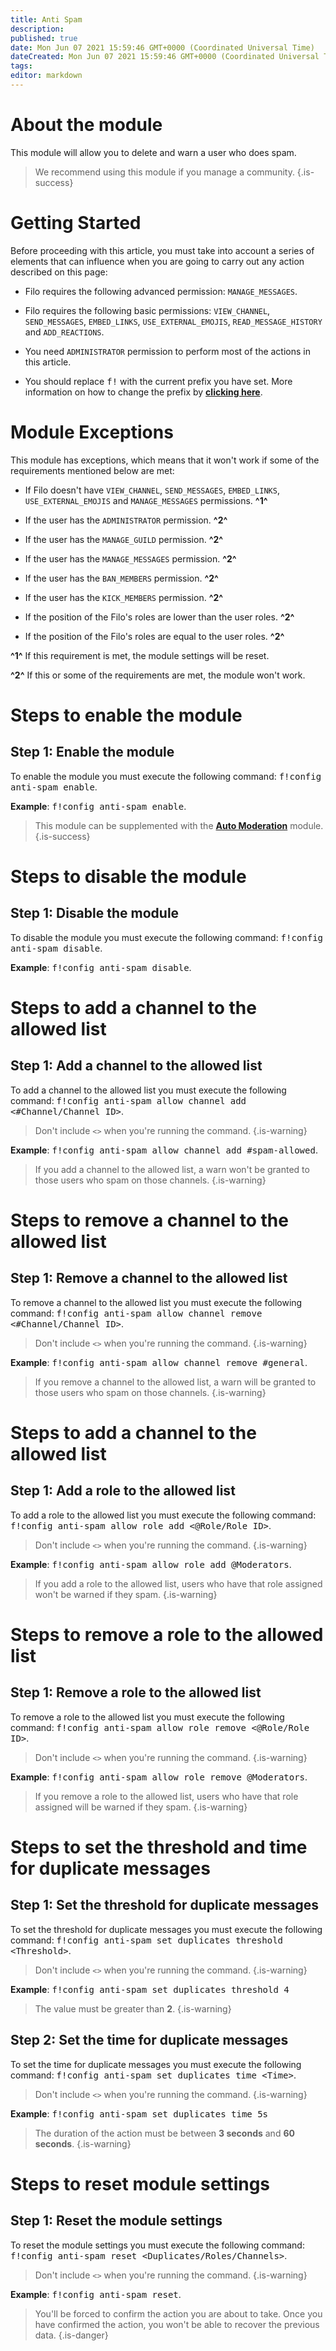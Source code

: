```yaml
---
title: Anti Spam
description:
published: true
date: Mon Jun 07 2021 15:59:46 GMT+0000 (Coordinated Universal Time)
dateCreated: Mon Jun 07 2021 15:59:46 GMT+0000 (Coordinated Universal Time)
tags:
editor: markdown
---
```


# About the module

This module will allow you to delete and warn a user who does spam.

> We recommend using this module if you manage a community.
{.is-success}

# Getting Started

Before proceeding with this article, you must take into account a series of elements that can influence when you are going to carry out any action described on this page:

- Filo requires the following advanced permission: ``MANAGE_MESSAGES``.

- Filo requires the following basic permissions: ``VIEW_CHANNEL``, ``SEND_MESSAGES``, ``EMBED_LINKS``, ``USE_EXTERNAL_EMOJIS``, ``READ_MESSAGE_HISTORY`` and ``ADD_REACTIONS``.

- You need ``ADMINISTRATOR`` permission to perform most of the actions in this article.

- You should replace <kbd>f!</kbd> with the current prefix you have set. More information on how to change the prefix by **[clicking here](en/modules/prefix)**.

# Module Exceptions

This module has exceptions, which means that it won't work if some of the requirements mentioned below are met:

- If Filo doesn't have ``VIEW_CHANNEL``, ``SEND_MESSAGES``, ``EMBED_LINKS``, ``USE_EXTERNAL_EMOJIS`` and ``MANAGE_MESSAGES`` permissions. **^1^**

- If the user has the ``ADMINISTRATOR`` permission. **^2^**

- If the user has the ``MANAGE_GUILD`` permission. **^2^**

- If the user has the ``MANAGE_MESSAGES`` permission. **^2^**

- If the user has the ``BAN_MEMBERS`` permission. **^2^**

- If the user has the ``KICK_MEMBERS`` permission. **^2^**

- If the position of the Filo's roles are lower than the user roles. **^2^**

- If the position of the Filo's roles are equal to the user roles. **^2^**

**^1^** If this requirement is met, the module settings will be reset.

**^2^** If this or some of the requirements are met, the module won't work.

# Steps to enable the module

## **Step 1**: Enable the module

To enable the module you must execute the following command: <kbd>f!config anti-spam enable</kbd>.

**Example**: <kbd>f!config anti-spam enable</kbd>.

> This module can be supplemented with the **[Auto Moderation](/en/modules/auto-moderation)** module.
{.is-success}

# Steps to disable the module

## **Step 1**: Disable the module

To disable the module you must execute the following command: <kbd>f!config anti-spam disable</kbd>.

**Example**: <kbd>f!config anti-spam disable</kbd>.

# Steps to add a channel to the allowed list

## **Step 1**: Add a channel to the allowed list

To add a channel to the allowed list you must execute the following command: <kbd>f!config anti-spam allow channel add \<#Channel/Channel ID></kbd>.

> Don't include ``<>`` when you're running the command.
{.is-warning}

**Example**: <kbd>f!config anti-spam allow channel add #spam-allowed</kbd>.

> If you add a channel to the allowed list, a warn won't be granted to those users who spam on those channels.
{.is-warning}

# Steps to remove a channel to the allowed list

## **Step 1**: Remove a channel to the allowed list

To remove a channel to the allowed list you must execute the following command: <kbd>f!config anti-spam allow channel remove \<#Channel/Channel ID></kbd>.

> Don't include ``<>`` when you're running the command.
{.is-warning}

**Example**: <kbd>f!config anti-spam allow channel remove #general</kbd>.

> If you remove a channel to the allowed list, a warn will be granted to those users who spam on those channels.
{.is-warning}

# Steps to add a channel to the allowed list

## **Step 1**: Add a role to the allowed list

To add a role to the allowed list you must execute the following command: <kbd>f!config anti-spam allow role add \<@Role/Role ID></kbd>.

> Don't include ``<>`` when you're running the command.
{.is-warning}

**Example**: <kbd>f!config anti-spam allow role add @Moderators</kbd>.

> If you add a role to the allowed list, users who have that role assigned won't be warned if they spam.
{.is-warning}

# Steps to remove a role to the allowed list

## **Step 1**: Remove a role to the allowed list

To remove a role to the allowed list you must execute the following command: <kbd>f!config anti-spam allow role remove \<@Role/Role ID></kbd>.

> Don't include ``<>`` when you're running the command.
{.is-warning}

**Example**: <kbd>f!config anti-spam allow role remove @Moderators</kbd>.

> If you remove a role to the allowed list, users who have that role assigned will be warned if they spam.
{.is-warning}

# Steps to set the threshold and time for duplicate messages

## **Step 1**: Set the threshold for duplicate messages

To set the threshold for duplicate messages you must execute the following command: <kbd>f!config anti-spam set duplicates threshold \<Threshold></kbd>.

> Don't include ``<>`` when you're running the command.
{.is-warning}

**Example**: <kbd>f!config anti-spam set duplicates threshold 4</kbd>

> The value must be greater than **2**.
{.is-warning}

## **Step 2**: Set the time for duplicate messages

To set the time for duplicate messages you must execute the following command: <kbd>f!config anti-spam set duplicates time \<Time></kbd>.

> Don't include ``<>`` when you're running the command.
{.is-warning}

**Example**: <kbd>f!config anti-spam set duplicates time 5s</kbd>

> The duration of the action must be between **3 seconds** and **60 seconds**.
{.is-warning}

# Steps to reset module settings

## **Step 1**: Reset the module settings

To reset the module settings you must execute the following command: <kbd>f!config anti-spam reset \<Duplicates/Roles/Channels></kbd>.

> Don't include ``<>`` when you're running the command.
{.is-warning}

**Example**: <kbd>f!config anti-spam reset</kbd>.

> You'll be forced to confirm the action you are about to take. Once you have confirmed the action, you won't be able to recover the previous data.
{.is-danger}
